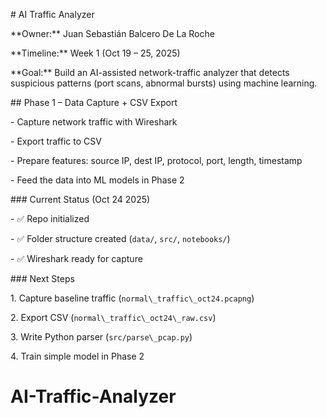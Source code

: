 
\# AI Traffic Analyzer



\*\*Owner:\*\* Juan Sebastián Balcero De La Roche  

\*\*Timeline:\*\* Week 1 (Oct 19 – 25, 2025)  

\*\*Goal:\*\* Build an AI-assisted network-traffic analyzer that detects suspicious patterns (port scans, abnormal bursts) using machine learning.



\## Phase 1 – Data Capture + CSV Export

\- Capture network traffic with Wireshark  

\- Export traffic to CSV  

\- Prepare features: source IP, dest IP, protocol, port, length, timestamp  

\- Feed the data into ML models in Phase 2



\### Current Status (Oct 24 2025)

\- ✅ Repo initialized  

\- ✅ Folder structure created (`data/`, `src/`, `notebooks/`)  

\- ✅ Wireshark ready for capture



\### Next Steps

1\. Capture baseline traffic (`normal\_traffic\_oct24.pcapng`)  

2\. Export CSV (`normal\_traffic\_oct24\_raw.csv`)  

3\. Write Python parser (`src/parse\_pcap.py`)  

4\. Train simple model in Phase 2




# AI-Traffic-Analyzer

